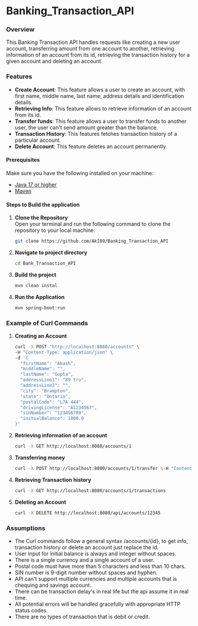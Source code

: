# Banking_Transaction_API

### Overview

This Banking Transaction API handles requests like creating a new user account, transferring amount from one account 
to another, retrieving information of an account from its id, retrieving the transaction history for a given account and 
deleting an account.

### Features

- **Create Account**: This feature allows a user to create an account, with first name, middle name, last name, address details and identification details.
- **Retrieving Info**: This feature allows to retrieve information of an account from its id.
- **Transfer funds**: This feature allows a user to transfer funds to another user, the user can't send amount greater than the balance.
- **Transaction History**: This features fetches transaction history of a particular account.
- **Delete Account**: This feature deletes an account permanently.


#### Prerequisites
Make sure you have the following installed on your machine:
- [Java 17 or higher](https://www.oracle.com/java/technologies/javase/jdk17-archive-downloads.html)
- [Maven](https://maven.apache.org/download.cgi)

#### Steps to Build the application

1. **Clone the Repository**  
   Open your terminal and run the following command to clone the repository to your local machine:
   ```bash
   git clone https://github.com/Ak189/Banking_Transaction_API
2. **Navigate to project directory**
    ```bash
    cd Bank_Transaction_API
3. **Build the project**
    ```bash
   mvn clean instal
4. **Run the Application**
    ```bash
   mvn spring-boot:run
   
### Example of Curl Commands

1. **Creating an Account**
    ```bash
   curl -X POST "http://localhost:8080/accounts" \
   -H "Content-Type: application/json" \
   -d '{
      "firstName": "Akash",
      "middleName": "",
      "lastName": "Gupta",
      "addressLine1": "89 tru",
      "addressLine2": "",
      "city": "Brampton",
      "state": "Ontario",
      "postalCode": "L7A 444",
      "drivingLicense": "A1234567",
      "sinNumber": "123456789",
      "initialBalance": 1000.0
   }'

2. **Retrieving information of an account**
    ```bash
   curl -X GET http://localhost:8080/accounts/1
3. **Transferring money**
    ```bash
   curl -X POST http://localhost:8080/accounts/1/transfer \-H "Content-Type: application/json" \-d '{"toAccountId": 2, "amount": 300.00}'
4. **Retrieving Transaction history**
    ```bash
   curl -X GET http://localhost:8080/accounts/1/transactions
5. **Deleting an Account**
    ```bash
   curl -X DELETE http://localhost:8080/api/accounts/12345
### Assumptions
- The Curl commands follow a general syntax /accounts/{id}, to get info, transaction history or delete an account just replace the id.
- User input for initial balance is always and integer without spaces.
- There is a single currency and a single account of a user.
- Postal code must have more than 5 characters and less than 10 chars.
- SIN number is 9-digit number without spaces and hyphen.
- API can't support multiple currencies and multiple accounts that is chequing and savings account.
- There can be transaction delay's in real life but the api assume it in real time.
- All potential errors will be handled gracefully with appropriate HTTP status codes.
- There are no types of transaction that is debit or credit.